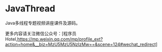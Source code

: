 # JavaThread
Java多线程专题视频讲座课件及源码。

更多内容请关注微信公众号：[程序员Hotel,https://mp.weixin.qq.com/mp/profile_ext?action=home&__biz=MzU5MzU5NzIzMw==&scene=124#wechat_redirect]

